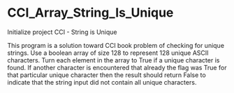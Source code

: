 # CCI_Array_String_Is_Unique
Initialize project CCI - String is Unique

This program is a solution toward CCI book problem of checking for unique strings. Use a boolean array
of size 128 to represent 128 unique ASCII characters. Turn each element in the array to True if a unique
character is found. If another character is encountered that already the flag was True for that particular
unique character then the result should return False to indicate that the string input did not contain
all unique characters.
